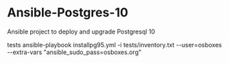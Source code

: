 # Ansible-Postgres-10
Ansible project to deploy and upgrade Postgresql 10

tests
ansible-playbook installpg95.yml -i tests/inventory.txt --user=osboxes --extra-vars "ansible_sudo_pass=osboxes.org"
